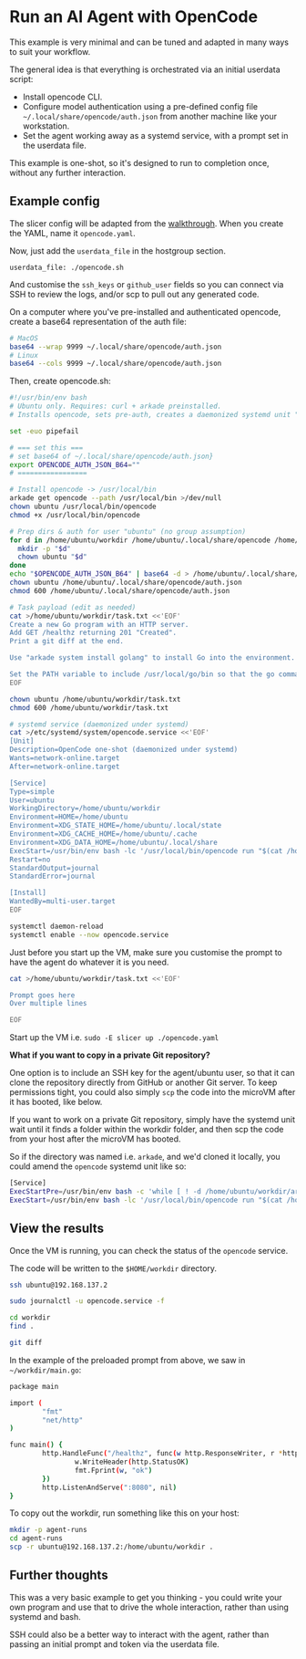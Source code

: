 # Run an AI Agent with OpenCode

This example is very minimal and can be tuned and adapted in many ways to suit your workflow.

The general idea is that everything is orchestrated via an initial userdata script:

* Install opencode CLI.
* Configure model authentication using a pre-defined config file `~/.local/share/opencode/auth.json` from another machine like your workstation.
* Set the agent working away as a systemd service, with a prompt set in the userdata file.

This example is one-shot, so it's designed to run to completion once, without any further interaction.

## Example config

The slicer config will be adapted from the [walkthrough](/getting-started/walkthrough). When you create the YAML, name it `opencode.yaml`.

Now, just add the `userdata_file` in the hostgroup section.

`userdata_file: ./opencode.sh`

And customise the `ssh_keys` or `github_user` fields so you can connect via SSH to review the logs, and/or scp to pull out any generated code.

On a computer where you've pre-installed and authenticated opencode, create a base64 representation of the auth file:

```bash
# MacOS
base64 --wrap 9999 ~/.local/share/opencode/auth.json
# Linux
base64 --cols 9999 ~/.local/share/opencode/auth.json
```

Then, create opencode.sh:

```bash
#!/usr/bin/env bash
# Ubuntu only. Requires: curl + arkade preinstalled.
# Installs opencode, sets pre-auth, creates a daemonized systemd unit "opencode.service".

set -euo pipefail

# === set this ===
# set base64 of ~/.local/share/opencode/auth.json}
export OPENCODE_AUTH_JSON_B64=""
# =================

# Install opencode -> /usr/local/bin
arkade get opencode --path /usr/local/bin >/dev/null
chown ubuntu /usr/local/bin/opencode
chmod +x /usr/local/bin/opencode

# Prep dirs & auth for user "ubuntu" (no group assumption)
for d in /home/ubuntu/workdir /home/ubuntu/.local/share/opencode /home/ubuntu/.local/state /home/ubuntu/.cache; do
  mkdir -p "$d"
  chown ubuntu "$d"
done
echo "$OPENCODE_AUTH_JSON_B64" | base64 -d > /home/ubuntu/.local/share/opencode/auth.json
chown ubuntu /home/ubuntu/.local/share/opencode/auth.json
chmod 600 /home/ubuntu/.local/share/opencode/auth.json

# Task payload (edit as needed)
cat >/home/ubuntu/workdir/task.txt <<'EOF'
Create a new Go program with an HTTP server.
Add GET /healthz returning 201 "Created".
Print a git diff at the end.

Use "arkade system install golang" to install Go into the environment. Then test the program with "go run main.go" and curl localhost:8080/healthz - make sure you kill the program after confirming the correct HTTP code was returned.

Set the PATH variable to include /usr/local/go/bin so that the go command is found.
EOF

chown ubuntu /home/ubuntu/workdir/task.txt
chmod 600 /home/ubuntu/workdir/task.txt

# systemd service (daemonized under systemd)
cat >/etc/systemd/system/opencode.service <<'EOF'
[Unit]
Description=OpenCode one-shot (daemonized under systemd)
Wants=network-online.target
After=network-online.target

[Service]
Type=simple
User=ubuntu
WorkingDirectory=/home/ubuntu/workdir
Environment=HOME=/home/ubuntu
Environment=XDG_STATE_HOME=/home/ubuntu/.local/state
Environment=XDG_CACHE_HOME=/home/ubuntu/.cache
Environment=XDG_DATA_HOME=/home/ubuntu/.local/share
ExecStart=/usr/bin/env bash -lc '/usr/local/bin/opencode run "$(cat /home/ubuntu/workdir/task.txt)" -m opencode/grok-code'
Restart=no
StandardOutput=journal
StandardError=journal

[Install]
WantedBy=multi-user.target
EOF

systemctl daemon-reload
systemctl enable --now opencode.service
```

Just before you start up the VM, make sure you customise the prompt to have the agent do whatever it is you need.

```bash
cat >/home/ubuntu/workdir/task.txt <<'EOF'

Prompt goes here
Over multiple lines

EOF
```

Start up the VM i.e. `sudo -E slicer up ./opencode.yaml`

**What if you want to copy in a private Git repository?**

One option is to include an SSH key for the agent/ubuntu user, so that it can clone the repository directly from GitHub or another Git server. To keep permissions tight, you could also simply `scp` the code into the microVM after it has booted, like below.

If you want to work on a private Git repository, simply have the systemd unit wait until it finds a folder within the workdir folder, and then scp the code from your host after the microVM has booted.

So if the directory was named i.e. `arkade`, and we'd cloned it locally, you could amend the `opencode` systemd unit like so:

```bash
[Service]
ExecStartPre=/usr/bin/env bash -c 'while [ ! -d /home/ubuntu/workdir/arkade ]; do sleep 5; done'
ExecStart=/usr/bin/env bash -lc '/usr/local/bin/opencode run "$(cat /home/ubuntu/workdir/task.txt)" -m opencode/grok-code'
```


## View the results

Once the VM is running, you can check the status of the `opencode` service.

The code will be written to the `$HOME/workdir` directory.

```bash
ssh ubuntu@192.168.137.2

sudo journalctl -u opencode.service -f

cd workdir
find .

git diff
```

In the example of the preloaded prompt from above, we saw in `~/workdir/main.go`:

```bash
package main

import (
        "fmt"
        "net/http"
)

func main() {
        http.HandleFunc("/healthz", func(w http.ResponseWriter, r *http.Request) {
                w.WriteHeader(http.StatusOK)
                fmt.Fprint(w, "ok")
        })
        http.ListenAndServe(":8080", nil)
}
```

To copy out the workdir, run something like this on your host:

```bash
mkdir -p agent-runs
cd agent-runs
scp -r ubuntu@192.168.137.2:/home/ubuntu/workdir .
```

## Further thoughts

This was a very basic example to get you thinking - you could write your own program and use that to drive the whole interaction, rather than using systemd and bash.

SSH could also be a better way to interact with the agent, rather than passing an initial prompt and token via the userdata file.

